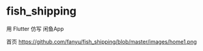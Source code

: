 # fish_shipping
用 Flutter 仿写 闲鱼App

首页
https://github.com/fanyu/fish_shipping/blob/master/images/home1.png
